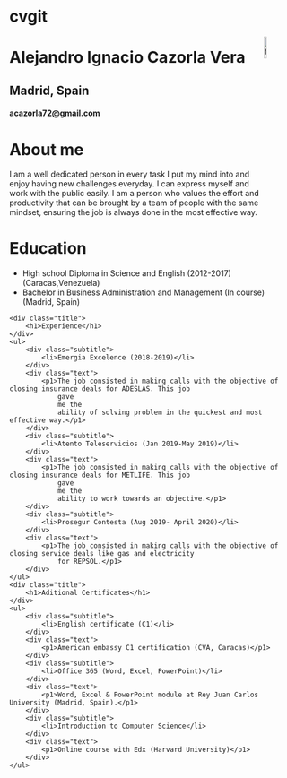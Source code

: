 # cvgit
<!DOCTYPE html>
<html lang="en">

<head>
    <meta charset="UTF-8">
    <meta name="viewport" content="width=device-width, initial-scale=1.0">
    <title>Alejandro Cazorla CV</title>
    <link rel="stylesheet" type="text/css" href="style.css">

</head>

<body>
    <img src="/Users/Alecos/Desktop/cvpic.jpg" ; width="10%" ; alt="foto" ; align="right" ;>
    <div class="header">
        <h1>Alejandro Ignacio Cazorla Vera</h1>
        <h2>Madrid, Spain</h2>
        <h4>acazorla72@gmail.com</h4>
    </div>
    <div class="title">
        <h1>About me</h1>
    </div>
    <div id="aboutme">
        <p1>I am a well dedicated person in every task I put my mind into and enjoy having new challenges everyday. I
            can express myself and work with the public easily. I am a person who values the effort and productivity
            that can be brought by a team of people with the same mindset, ensuring the job is always done in the most
            effective way.</p1>
    </div>
    <div class="title">
        <h1>Education</h1>
    </div>
    <ul>
        <div class="subtitle">
            <li>High school Diploma in Science and English (2012-2017) (Caracas,Venezuela)</li>
            <li>Bachelor in Business Administration and Management (In course) (Madrid, Spain)</li>
        </div>
    </ul>

    <div class="title">
        <h1>Experience</h1>
    </div>
    <ul>
        <div class="subtitle">
            <li>Emergia Excelence (2018-2019)</li>
        </div>
        <div class="text">
            <p1>The job consisted in making calls with the objective of closing insurance deals for ADESLAS. This job
                gave
                me the
                ability of solving problem in the quickest and most effective way.</p1>
        </div>
        <div class="subtitle">
            <li>Atento Teleservicios (Jan 2019-May 2019)</li>
        </div>
        <div class="text">
            <p1>The job consisted in making calls with the objective of closing insurance deals for METLIFE. This job
                gave
                me the
                ability to work towards an objective.</p1>
        </div>
        <div class="subtitle">
            <li>Prosegur Contesta (Aug 2019- April 2020)</li>
        </div>
        <div class="text">
            <p1>The job consisted in making calls with the objective of closing service deals like gas and electricity
                for REPSOL.</p1>
        </div>
    </ul>
    <div class="title">
        <h1>Aditional Certificates</h1>
    </div>
    <ul>
        <div class="subtitle">
            <li>English certificate (C1)</li>
        </div>
        <div class="text">
            <p1>American embassy C1 certification (CVA, Caracas)</p1>
        </div>
        <div class="subtitle">
            <li>Office 365 (Word, Excel, PowerPoint)</li>
        </div>
        <div class="text">
            <p1>Word, Excel & PowerPoint module at Rey Juan Carlos University (Madrid, Spain).</p1>
        </div>
        <div class="subtitle">
            <li>Introduction to Computer Science</li>
        </div>
        <div class="text">
            <p1>Online course with Edx (Harvard University)</p1>
        </div>
    </ul>

</body>

</html>
